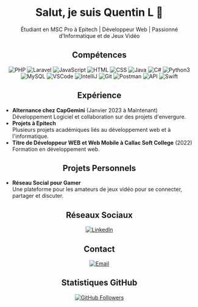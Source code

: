 <h1 align="center">Salut, je suis Quentin L 👋</h1>
<p align="center">Étudiant en MSC Pro à Epitech | Développeur Web | Passionné d'Informatique et de Jeux Vidéo</p>

<h2 align="center">Compétences</h2>
<p align="center">
  <img src="https://img.shields.io/badge/PHP-Expert-blue?style=for-the-badge&logo=php" alt="PHP">
  <img src="https://img.shields.io/badge/Laravel-Intermediate-yellow?style=for-the-badge&logo=laravel" alt="Laravel">
  <img src="https://img.shields.io/badge/JavaScript-Intermediate-yellow?style=for-the-badge&logo=javascript" alt="JavaScript">
  <img src="https://img.shields.io/badge/HTML-Expert-blue?style=for-the-badge&logo=html5" alt="HTML">
  <img src="https://img.shields.io/badge/CSS-Expert-blue?style=for-the-badge&logo=css3" alt="CSS">
  <img src="https://img.shields.io/badge/Java-Intermediate-yellow?style=for-the-badge&logo=java" alt="Java">
  <img src="https://img.shields.io/badge/C%23-Intermediate-yellow?style=for-the-badge&logo=c-sharp" alt="C#">
  <img src="https://img.shields.io/badge/Python3-Intermediate-yellow?style=for-the-badge&logo=python" alt="Python3">
  <img src="https://img.shields.io/badge/MySQL-Intermediate-yellow?style=for-the-badge&logo=mysql" alt="MySQL">
  <img src="https://img.shields.io/badge/VSCode-Expert-blue?style=for-the-badge&logo=visual-studio-code" alt="VSCode">
  <img src="https://img.shields.io/badge/IntelliJ-Expert-blue?style=for-the-badge&logo=intellij-idea" alt="IntelliJ">
  <img src="https://img.shields.io/badge/Git-Expert-blue?style=for-the-badge&logo=git" alt="Git">
  <img src="https://img.shields.io/badge/Postman-Intermediate-yellow?style=for-the-badge&logo=postman" alt="Postman">
  <img src="https://img.shields.io/badge/API-Intermediate-yellow?style=for-the-badge" alt="API">
  <img src="https://img.shields.io/badge/Swift-Intermediate-yellow?style=for-the-badge&logo=swift" alt="Swift">
</p>

<h2 align="center">Expérience</h2>
<ul>
  <li>
    <strong>Alternance chez CapGemini</strong> (Janvier 2023 à Maintenant)<br>
    Développement Logiciel et collaboration sur des projets d'envergure.
  </li>
  <li>
    <strong>Projets à Epitech</strong><br>
    Plusieurs projets académiques liés au développement web et à l'informatique.
  </li>
  <li>
    <strong>Titre de Développeur WEB et Web Mobile à Callac Soft College</strong> (2022)<br>
    Formation en développement web.
  </li>
</ul>

<h2 align="center">Projets Personnels</h2>
<ul>
  <li>
    <strong>Réseau Social pour Gamer</strong><br>
    Une plateforme pour les amateurs de jeux vidéo pour se connecter, partager et discuter.
  </li>
</ul>

<h2 align="center">Réseaux Sociaux</h2>
<p align="center">
  <a href="https://www.linkedin.com/in/quentin-le-noir/">
    <img src="https://img.shields.io/badge/LinkedIn-Connect-blue?style=for-the-badge&logo=linkedin" alt="LinkedIn">
  </a>
</p>

<h2 align="center">Contact</h2>
<p align="center">
  <a href="mailto:Quentin.le-noir@epitech.eu">
    <img src="https://img.shields.io/badge/Email-Contact-red?style=for-the-badge&logo=email" alt="Email">
  </a>
</p>

<h2 align="center">Statistiques GitHub</h2>
<p align="center">
  <a href="https://github.com/your-username">
    <img src="https://img.shields.io/github/followers/your-username?style=social" alt="GitHub Followers">
  </a>
</p>
